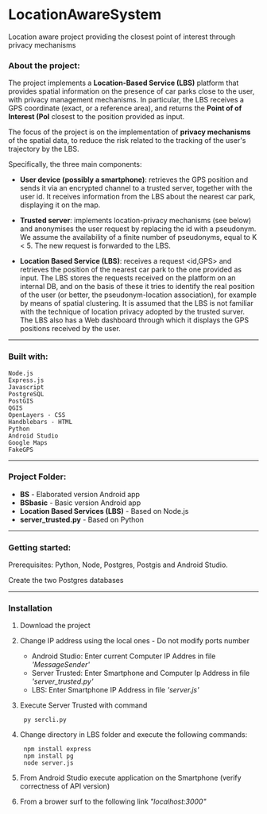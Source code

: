 # LocationAwareSystem
Location aware project providing the closest point of interest through privacy mechanisms

### About the project:

The project implements a **Location-Based Service (LBS)** platform that provides spatial information on 
the presence of car parks close to the user, with privacy management mechanisms. 
In particular, the LBS receives a GPS coordinate (exact, or a reference area), and returns the **Point of
of Interest (PoI** closest to the position provided as input.

The focus of the project is on the implementation of **privacy mechanisms** of the spatial data, to reduce
the risk related to the tracking of the user's trajectory by the LBS.

Specifically, the three main components:

  - **User device (possibly a smartphone)**: retrieves the GPS position and sends it via an encrypted channel 
    to a trusted server, together with the user id. It receives information from the LBS about the
    nearest car park, displaying it on the map.

  - **Trusted server**: implements location-privacy mechanisms (see below)
    and anonymises the user request by replacing the id with a pseudonym.
    We assume the availability of a finite number of pseudonyms, equal to K < 5.
    The new request is forwarded to the LBS.

  - **Location Based Service (LBS)**: receives a request <id,GPS> and
    retrieves the position of the nearest car park to the one provided as input.
    The LBS stores the requests received on the platform on an internal DB,
    and on the basis of these it tries to identify the real position of the user (or
    better, the pseudonym-location association), for example by means of spatial clustering. 
    It is assumed that the LBS is not familiar with the technique of location privacy adopted by the trusted surver. 
    The LBS also has a Web dashboard through which it displays the GPS positions received by the user.

------------------------------------------------------------------------------------------------------

### Built with:

    Node.js
    Express.js
    Javascript
    PostgreSQL
    PostGIS
    QGIS
    OpenLayers - CSS
    Handblebars - HTML
    Python
    Android Studio
    Google Maps
    FakeGPS

------------------------------------------------------------------------------------------------------

###  Project Folder:

 - **BS** - Elaborated version Android app
 - **BSbasic** - Basic version Android app
 - **Location Based Services (LBS)** - Based on Node.js
 - **server_trusted.py** - Based on Python

------------------------------------------------------------------------------------------------------

###  Getting started:

Prerequisites: Python, Node, Postgres, Postgis and Android Studio. 

Create the two Postgres databases

------------------------------------------------------------------------------------------------------

###  Installation

1) Download the project

2) Change IP address using the local ones - Do not modify ports number

	- Android Studio: Enter current Computer IP Addres in file *'MessageSender'*
	- Server Trusted: Enter Smartphone and Computer Ip Address in file *'server_trusted.py'*
	- LBS: Enter Smartphone IP Address in file *'server.js'*

3) Execute Server Trusted with command

        py sercli.py

4) Change directory in LBS folder and execute the following commands:

        npm install express
        npm install pg
        node server.js

5) From Android Studio execute application on the Smartphone (verify correctness of API version)

6) From a brower surf to the following link *"localhost:3000"*
